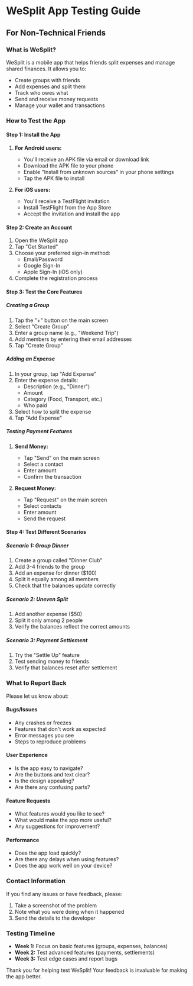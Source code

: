 # WeSplit App Testing Guide

## For Non-Technical Friends

### What is WeSplit?
WeSplit is a mobile app that helps friends split expenses and manage shared finances. It allows you to:
- Create groups with friends
- Add expenses and split them
- Track who owes what
- Send and receive money requests
- Manage your wallet and transactions

### How to Test the App

#### Step 1: Install the App
1. **For Android users:**
   - You'll receive an APK file via email or download link
   - Download the APK file to your phone
   - Enable "Install from unknown sources" in your phone settings
   - Tap the APK file to install

2. **For iOS users:**
   - You'll receive a TestFlight invitation
   - Install TestFlight from the App Store
   - Accept the invitation and install the app

#### Step 2: Create an Account
1. Open the WeSplit app
2. Tap "Get Started"
3. Choose your preferred sign-in method:
   - Email/Password
   - Google Sign-In
   - Apple Sign-In (iOS only)
4. Complete the registration process

#### Step 3: Test the Core Features

##### Creating a Group
1. Tap the "+" button on the main screen
2. Select "Create Group"
3. Enter a group name (e.g., "Weekend Trip")
4. Add members by entering their email addresses
5. Tap "Create Group"

##### Adding an Expense
1. In your group, tap "Add Expense"
2. Enter the expense details:
   - Description (e.g., "Dinner")
   - Amount
   - Category (Food, Transport, etc.)
   - Who paid
3. Select how to split the expense
4. Tap "Add Expense"

##### Testing Payment Features
1. **Send Money:**
   - Tap "Send" on the main screen
   - Select a contact
   - Enter amount
   - Confirm the transaction

2. **Request Money:**
   - Tap "Request" on the main screen
   - Select contacts
   - Enter amount
   - Send the request

#### Step 4: Test Different Scenarios

##### Scenario 1: Group Dinner
1. Create a group called "Dinner Club"
2. Add 3-4 friends to the group
3. Add an expense for dinner ($100)
4. Split it equally among all members
5. Check that the balances update correctly

##### Scenario 2: Uneven Split
1. Add another expense ($50)
2. Split it only among 2 people
3. Verify the balances reflect the correct amounts

##### Scenario 3: Payment Settlement
1. Try the "Settle Up" feature
2. Test sending money to friends
3. Verify that balances reset after settlement

### What to Report Back

Please let us know about:

#### Bugs/Issues
- Any crashes or freezes
- Features that don't work as expected
- Error messages you see
- Steps to reproduce problems

#### User Experience
- Is the app easy to navigate?
- Are the buttons and text clear?
- Is the design appealing?
- Are there any confusing parts?

#### Feature Requests
- What features would you like to see?
- What would make the app more useful?
- Any suggestions for improvement?

#### Performance
- Does the app load quickly?
- Are there any delays when using features?
- Does the app work well on your device?

### Contact Information
If you find any issues or have feedback, please:
1. Take a screenshot of the problem
2. Note what you were doing when it happened
3. Send the details to the developer

### Testing Timeline
- **Week 1:** Focus on basic features (groups, expenses, balances)
- **Week 2:** Test advanced features (payments, settlements)
- **Week 3:** Test edge cases and report bugs

Thank you for helping test WeSplit! Your feedback is invaluable for making the app better. 